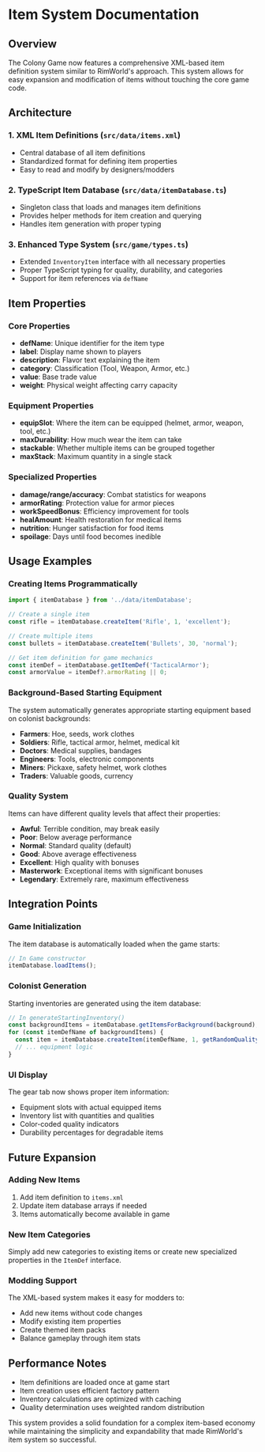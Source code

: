 # Item System Documentation

## Overview

The Colony Game now features a comprehensive XML-based item definition system similar to RimWorld's approach. This system allows for easy expansion and modification of items without touching the core game code.

## Architecture

### 1. XML Item Definitions (`src/data/items.xml`)
- Central database of all item definitions
- Standardized format for defining item properties
- Easy to read and modify by designers/modders

### 2. TypeScript Item Database (`src/data/itemDatabase.ts`)
- Singleton class that loads and manages item definitions
- Provides helper methods for item creation and querying
- Handles item generation with proper typing

### 3. Enhanced Type System (`src/game/types.ts`)
- Extended `InventoryItem` interface with all necessary properties
- Proper TypeScript typing for quality, durability, and categories
- Support for item references via `defName`

## Item Properties

### Core Properties
- **defName**: Unique identifier for the item type
- **label**: Display name shown to players  
- **description**: Flavor text explaining the item
- **category**: Classification (Tool, Weapon, Armor, etc.)
- **value**: Base trade value
- **weight**: Physical weight affecting carry capacity

### Equipment Properties
- **equipSlot**: Where the item can be equipped (helmet, armor, weapon, tool, etc.)
- **maxDurability**: How much wear the item can take
- **stackable**: Whether multiple items can be grouped together
- **maxStack**: Maximum quantity in a single stack

### Specialized Properties
- **damage/range/accuracy**: Combat statistics for weapons
- **armorRating**: Protection value for armor pieces
- **workSpeedBonus**: Efficiency improvement for tools
- **healAmount**: Health restoration for medical items
- **nutrition**: Hunger satisfaction for food items
- **spoilage**: Days until food becomes inedible

## Usage Examples

### Creating Items Programmatically
```typescript
import { itemDatabase } from '../data/itemDatabase';

// Create a single item
const rifle = itemDatabase.createItem('Rifle', 1, 'excellent');

// Create multiple items
const bullets = itemDatabase.createItem('Bullets', 30, 'normal');

// Get item definition for game mechanics
const itemDef = itemDatabase.getItemDef('TacticalArmor');
const armorValue = itemDef?.armorRating || 0;
```

### Background-Based Starting Equipment
The system automatically generates appropriate starting equipment based on colonist backgrounds:

- **Farmers**: Hoe, seeds, work clothes
- **Soldiers**: Rifle, tactical armor, helmet, medical kit
- **Doctors**: Medical supplies, bandages
- **Engineers**: Tools, electronic components
- **Miners**: Pickaxe, safety helmet, work clothes
- **Traders**: Valuable goods, currency

### Quality System
Items can have different quality levels that affect their properties:
- **Awful**: Terrible condition, may break easily
- **Poor**: Below average performance
- **Normal**: Standard quality (default)
- **Good**: Above average effectiveness
- **Excellent**: High quality with bonuses
- **Masterwork**: Exceptional items with significant bonuses
- **Legendary**: Extremely rare, maximum effectiveness

## Integration Points

### Game Initialization
The item database is automatically loaded when the game starts:
```typescript
// In Game constructor
itemDatabase.loadItems();
```

### Colonist Generation
Starting inventories are generated using the item database:
```typescript
// In generateStartingInventory()
const backgroundItems = itemDatabase.getItemsForBackground(background);
for (const itemDefName of backgroundItems) {
  const item = itemDatabase.createItem(itemDefName, 1, getRandomQuality(rng));
  // ... equipment logic
}
```

### UI Display
The gear tab now shows proper item information:
- Equipment slots with actual equipped items
- Inventory list with quantities and qualities
- Color-coded quality indicators
- Durability percentages for degradable items

## Future Expansion

### Adding New Items
1. Add item definition to `items.xml`
2. Update item database arrays if needed
3. Items automatically become available in game

### New Item Categories
Simply add new categories to existing items or create new specialized properties in the `ItemDef` interface.

### Modding Support
The XML-based system makes it easy for modders to:
- Add new items without code changes
- Modify existing item properties
- Create themed item packs
- Balance gameplay through item stats

## Performance Notes

- Item definitions are loaded once at game start
- Item creation uses efficient factory pattern
- Inventory calculations are optimized with caching
- Quality determination uses weighted random distribution

This system provides a solid foundation for a complex item-based economy while maintaining the simplicity and expandability that made RimWorld's item system so successful.
